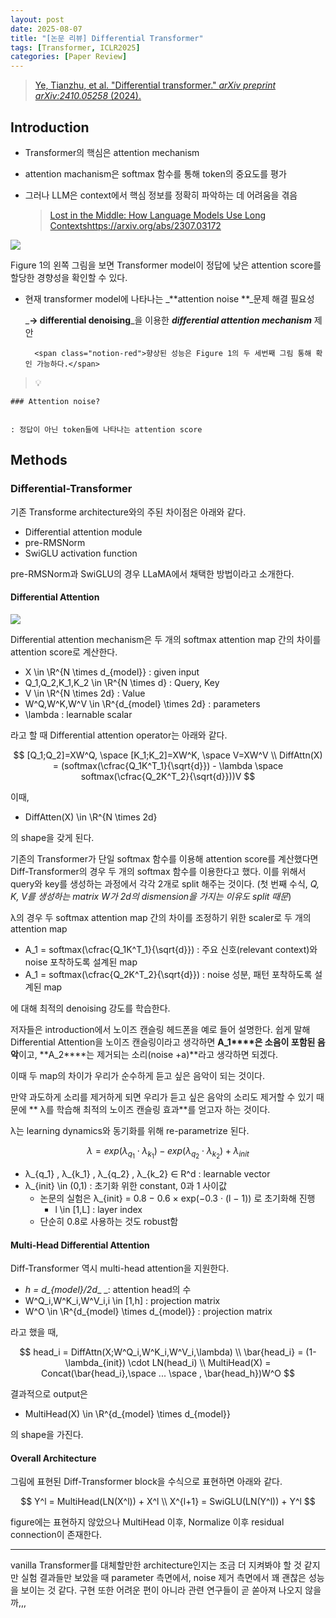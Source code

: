 ```yaml
---
layout: post
date: 2025-08-07
title: "[논문 리뷰] Differential Transformer"
tags: [Transformer, ICLR2025]
categories: [Paper Review]
---
```


> [Ye, Tianzhu, et al. "Differential transformer." ](https://arxiv.org/abs/2410.05258)[_arXiv preprint arXiv:2410.05258_](https://arxiv.org/abs/2410.05258)[ (2024).](https://arxiv.org/abs/2410.05258)



## Introduction

- Transformer의 핵심은 attention mechanism
- attention machanism은 softmax 함수를 통해 token의 중요도를 평가
- 그러나 LLM은 context에서 핵심 정보를 정확히 파악하는 데 어려움을 겪음

	> [Lost in the Middle: How Language Models Use Long Contextshttps://arxiv.org/abs/2307.03172](https://arxiv.org/abs/2307.03172)


![](https://prod-files-secure.s3.us-west-2.amazonaws.com/542b861c-36a8-4051-84e5-8804b6728dba/9083ea56-691a-4752-ae26-47f403431ac8/image.png?X-Amz-Algorithm=AWS4-HMAC-SHA256&X-Amz-Content-Sha256=UNSIGNED-PAYLOAD&X-Amz-Credential=ASIAZI2LB466UD2X7FC4%2F20250930%2Fus-west-2%2Fs3%2Faws4_request&X-Amz-Date=20250930T200120Z&X-Amz-Expires=3600&X-Amz-Security-Token=IQoJb3JpZ2luX2VjEGsaCXVzLXdlc3QtMiJIMEYCIQDn4%2FzmMVFaT5UgeAse8q9WbWDaZ8i57bROnlapH8taZQIhAMSv9%2F%2Bm86fJXoWTbm2Ol1vU8Pr9Bxo0xhy4cd46K9MoKogECPT%2F%2F%2F%2F%2F%2F%2F%2F%2F%2FwEQABoMNjM3NDIzMTgzODA1IgzJcs1qjwM6fBHV5j8q3ANyBZB2ZvCovr4AOZUUrF2n9owZ4XWqseJAkn%2FMvOhLaQgO0QVjsWqVI%2F4xq1A8hACaPxuE03Z7P1%2F2N%2FVdp24c5NDvxhXINXa1D1%2FvdTEuxkCdB2PwBzu5TzgInEeUaFuH29maJU2Wu9PpDpIIsWy5rwAFGmR65QNbhtBamSxthH%2FLiHvX0RvmpsagvNp3PIxuM83BeSawv82Gkn4sqOCvdEli9f0GsHaBYjefy9UdTs8x0Y6uaDIAiZiOxZuJFpPwYTkrvEnGoM1jlOndU9zf2oqzEntWIsU8pF3fvzZ%2BKP9uL0Sao5hpv2ygmh2ujnVFKArTeJHjByKRrV%2FQa3IYxUL1VrzICbXn87cm5mZRR9gcO8PLxJH0efmG3SeqolVsyY3IY0%2FKi0%2BSbAJHYhezn3ph3PzHNms8NJRnvFYHYS8udCBJRa1fGh1jUbH8SGQT6T7yEOQDoW7vSKtLu%2Fe4KA4vQJr8z2I5eXTEQiE%2B1%2FRJRrqnmkw1%2BtkPp81vca7WM%2F1M9AG3M93A%2FBv60VUGwzyZYpr%2FECG4q1eqc7MixSrIHGuV%2Fno11yRdikSveKoF2QUNPWfstHVdE8w%2BoNyy2a%2FBNjy4MKtLceiIQ5%2BEjjOC5UJIh6iTpVkspTDC1%2FDGBjqkAeTEKpa%2FvRkAKb%2FrgaAjQFZAmqitX0MmSivNjoTSWJpXFNn45Rf5L9CnKLXJnmirZ%2Fwg4pB3fsnFJy5yXEVqSLXPY1LE4gRvGL0qBuCFbtPqfo9bO51TAWj%2F2fVFAYMLbeNnzL9N6KJEVDDW0froOcLBCWOTob61JJV27i47al55rrUxv7O%2BUxEvN1QY30FWxA6OfTATD9BK3hW9KTsZ%2BbuaUnWD&X-Amz-Signature=e95f06ba6631a6165d7b0515f8b0305208812dbb29c5de9b895cf6c89a5842de&X-Amz-SignedHeaders=host&x-amz-checksum-mode=ENABLED&x-id=GetObject)


Figure 1의 왼쪽 그림을 보면 Transformer model이 정답에 낮은 attention score를 할당한 경향성을 확인할 수 있다.

- 현재 transformer model에 나타나는 _**attention noise **_문제 해결 필요성

	_**→ differential denoising**_을 이용한 _**differential attention mechanism**_ 제안


		<span class="notion-red">향상된 성능은 Figure 1의 두 세번째 그림 통해 확인 가능하다.</span>


> 💡 


	### Attention noise?


	: 정답이 아닌 token들에 나타나는 attention score



## Methods



### Differential-Transformer


기존 Transforme architecture와의 주된 차이점은 아래와 같다.

- Differential attention module
- pre-RMSNorm
- SwiGLU activation function

pre-RMSNorm과 SwiGLU의 경우 LLaMA에서 채택한 방법이라고 소개한다.



#### Differential Attention


![](https://prod-files-secure.s3.us-west-2.amazonaws.com/542b861c-36a8-4051-84e5-8804b6728dba/116d70b2-1963-4810-9167-f4c7d8a06e8f/image.png?X-Amz-Algorithm=AWS4-HMAC-SHA256&X-Amz-Content-Sha256=UNSIGNED-PAYLOAD&X-Amz-Credential=ASIAZI2LB466UD2X7FC4%2F20250930%2Fus-west-2%2Fs3%2Faws4_request&X-Amz-Date=20250930T200120Z&X-Amz-Expires=3600&X-Amz-Security-Token=IQoJb3JpZ2luX2VjEGsaCXVzLXdlc3QtMiJIMEYCIQDn4%2FzmMVFaT5UgeAse8q9WbWDaZ8i57bROnlapH8taZQIhAMSv9%2F%2Bm86fJXoWTbm2Ol1vU8Pr9Bxo0xhy4cd46K9MoKogECPT%2F%2F%2F%2F%2F%2F%2F%2F%2F%2FwEQABoMNjM3NDIzMTgzODA1IgzJcs1qjwM6fBHV5j8q3ANyBZB2ZvCovr4AOZUUrF2n9owZ4XWqseJAkn%2FMvOhLaQgO0QVjsWqVI%2F4xq1A8hACaPxuE03Z7P1%2F2N%2FVdp24c5NDvxhXINXa1D1%2FvdTEuxkCdB2PwBzu5TzgInEeUaFuH29maJU2Wu9PpDpIIsWy5rwAFGmR65QNbhtBamSxthH%2FLiHvX0RvmpsagvNp3PIxuM83BeSawv82Gkn4sqOCvdEli9f0GsHaBYjefy9UdTs8x0Y6uaDIAiZiOxZuJFpPwYTkrvEnGoM1jlOndU9zf2oqzEntWIsU8pF3fvzZ%2BKP9uL0Sao5hpv2ygmh2ujnVFKArTeJHjByKRrV%2FQa3IYxUL1VrzICbXn87cm5mZRR9gcO8PLxJH0efmG3SeqolVsyY3IY0%2FKi0%2BSbAJHYhezn3ph3PzHNms8NJRnvFYHYS8udCBJRa1fGh1jUbH8SGQT6T7yEOQDoW7vSKtLu%2Fe4KA4vQJr8z2I5eXTEQiE%2B1%2FRJRrqnmkw1%2BtkPp81vca7WM%2F1M9AG3M93A%2FBv60VUGwzyZYpr%2FECG4q1eqc7MixSrIHGuV%2Fno11yRdikSveKoF2QUNPWfstHVdE8w%2BoNyy2a%2FBNjy4MKtLceiIQ5%2BEjjOC5UJIh6iTpVkspTDC1%2FDGBjqkAeTEKpa%2FvRkAKb%2FrgaAjQFZAmqitX0MmSivNjoTSWJpXFNn45Rf5L9CnKLXJnmirZ%2Fwg4pB3fsnFJy5yXEVqSLXPY1LE4gRvGL0qBuCFbtPqfo9bO51TAWj%2F2fVFAYMLbeNnzL9N6KJEVDDW0froOcLBCWOTob61JJV27i47al55rrUxv7O%2BUxEvN1QY30FWxA6OfTATD9BK3hW9KTsZ%2BbuaUnWD&X-Amz-Signature=a96ebbe840967d527c84f572e135f2240959ef78fddfbf33629ca80bb0b17d37&X-Amz-SignedHeaders=host&x-amz-checksum-mode=ENABLED&x-id=GetObject)


Differential attention mechanism은 두 개의 softmax attention map 간의 차이를 attention score로 계산한다.

- X \in \R^{N \times d\_{model}} : given input
- Q\_1,Q\_2,K\_1,K\_2 \in \R^{N \times d} : Query, Key
- V \in \R^{N \times 2d} : Value
- W^Q,W^K,W^V \in \R^{d\_{model} \times 2d} : parameters
- \lambda : learnable scalar

라고 할 때 Differential attention operator는 아래와 같다.


$$
[Q_1;Q_2]=XW^Q, \space [K_1;K_2]=XW^K, \space V=XW^V \\
DiffAttn(X) = (softmax(\cfrac{Q_1K^T_1}{\sqrt{d}}) - \lambda \space softmax(\cfrac{Q_2K^T_2}{\sqrt{d}}))V
$$


이때,

- DiffAtten(X) \in \R^{N \times 2d}

의 shape을 갖게 된다.


기존의 Transformer가 단일 softmax 함수를 이용해 attention score를 계산했다면 Diff-Transformer의 경우 두 개의 softmax 함수를 이용한다고 했다. 이를 위해서 query와 key를 생성하는 과정에서 각각 2개로 split 해주는 것이다. <span class="notion-red">(첫 번째 수식, </span><span class="notion-red">_Q, K, V를 생성하는 matrix W가 2d의 dismension을 가지는 이유도 split 때문_</span><span class="notion-red">)</span>


 λ의 경우 두 softmax attention map 간의 차이를 조정하기 위한 scaler로 두 개의 attention map

- A\_1 = softmax(\cfrac{Q\_1K^T\_1}{\sqrt{d}}) : 주요 신호(relevant context)와 noise 포착하도록 설계된 map
- A\_1 = softmax(\cfrac{Q\_2K^T\_2}{\sqrt{d}}) : noise 성분, 패턴 포착하도록 설계된 map 

에 대해 최적의 denoising 강도를 학습한다.


저자들은 introduction에서 노이즈 캔슬링 헤드폰을 예로 들어 설명한다. 쉽게 말해 Differential Attention을 노이즈 캔슬링이라고 생각하면 **A\_1****은 소음이 포함된 음악**이고, **A\_2****는 제거되는 소리(noise +a)**라고 생각하면 되겠다. 


이때 두 map의 차이가 우리가 순수하게 듣고 싶은 음악이 되는 것이다. 


만약 과도하게 소리를 제거하게 되면 우리가 듣고 싶은 음악의 소리도 제거할 수 있기 때문에 ** λ를 학습해 최적의 노이즈 캔슬링 효과**를 얻고자 하는 것이다.


λ는 learning dynamics와 동기화를 위해 re-parametrize 된다.


$$
\lambda = exp(\lambda_{q_1} \cdot \lambda_{k_1}) - exp(\lambda_{q_2} \cdot \lambda_{k_2}) + \lambda_{init}
$$

- λ\_{q\_1} , λ\_{k\_1} , λ\_{q\_2} , λ\_{k\_2} ∈ R^d : learnable vector
- λ\_{init} \in (0,1) : 초기화 위한 constant, 0과 1 사이값
	- 논문의 실험은 λ\_{init} = 0.8 − 0.6 × exp(−0.3 · (l − 1)) 로 초기화해 진행
		- l \in [1,L] : layer index
	- 단순히 0.8로 사용하는 것도 robust함


#### **Multi-Head Differential Attention**


Diff-Transformer 역시 multi-head attention을 지원한다.

- _h = d\_{model}/2d__ _: attention head의 수
- W^Q\_i,W^K\_i,W^V\_i,i \in [1,h] : projection matrix
- W^O \in \R^{d\_{model} \times d\_{model}} : projection matrix

라고 했을 때,


$$
head_i = DiffAttn(X;W^Q_i,W^K_i,W^V_i,\lambda) \\
\bar{head_i} = (1-\lambda_{init}) \cdot LN(head_i) \\
MultiHead(X) = Concat(\bar{head_i},\space ... \space , \bar{head_h})W^O
$$


결과적으로 output은

- MultiHead(X) \in \R^{d\_{model} \times d\_{model}}

의 shape을 가진다.



#### Overall Architecture


그림에 표현된 Diff-Transformer block을 수식으로 표현하면 아래와 같다.


$$
Y^l = MultiHead(LN(X^l)) + X^l \\
X^{l+1} = SwiGLU(LN(Y^l)) + Y^l
$$


figure에는 표현하지 않았으나 MultiHead 이후, Normalize 이후 residual connection이 존재한다.


---


vanilla Transformer를 대체할만한 architecture인지는 조금 더 지켜봐야 할 것 같지만 실험 결과들만 보았을 때 parameter 측면에서, noise 제거 측면에서 꽤 괜찮은 성능을 보이는 것 같다. 구현 또한 어려운 편이 아니라 관련 연구들이 곧 쏟아져 나오지 않을까,,,

